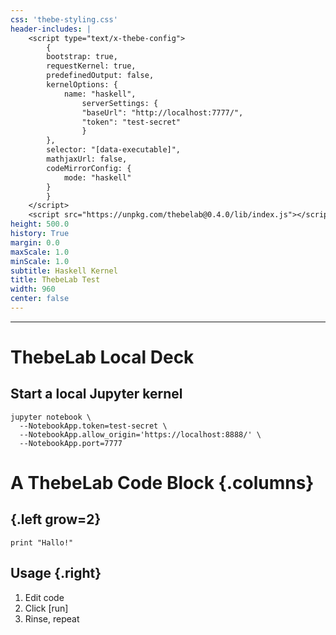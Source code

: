 ```yaml
---
css: 'thebe-styling.css'
header-includes: |
    <script type="text/x-thebe-config">
        {
        bootstrap: true,
        requestKernel: true,
        predefinedOutput: false,
        kernelOptions: {
            name: "haskell",
                serverSettings: {
                "baseUrl": "http://localhost:7777/",
                "token": "test-secret"
                }
        },
        selector: "[data-executable]",
        mathjaxUrl: false,
        codeMirrorConfig: {
            mode: "haskell"
        }
        }
    </script>
    <script src="https://unpkg.com/thebelab@0.4.0/lib/index.js"></script>
height: 500.0
history: True
margin: 0.0
maxScale: 1.0
minScale: 1.0
subtitle: Haskell Kernel
title: ThebeLab Test
width: 960
center: false
---
```

---

# ThebeLab Local Deck

## Start a local Jupyter kernel

``` {.make}
jupyter notebook \
  --NotebookApp.token=test-secret \
  --NotebookApp.allow_origin='https://localhost:8888/' \
  --NotebookApp.port=7777
```

# A ThebeLab Code Block {.columns}

## {.left grow=2}

``` {.haskell data-executable="true" data-language="haskell"}
print "Hallo!"
```
## Usage {.right}

1. Edit code
2. Click [run]
2. Rinse, repeat
